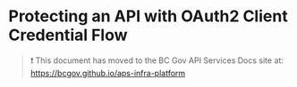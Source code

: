 # Protecting an API with OAuth2 Client Credential Flow

> :exclamation: This document has moved to the BC Gov API Services Docs site at: https://bcgov.github.io/aps-infra-platform
